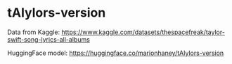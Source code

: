 # tAIylors-version

Data from Kaggle: https://www.kaggle.com/datasets/thespacefreak/taylor-swift-song-lyrics-all-albums 

HuggingFace model: https://huggingface.co/marionhaney/tAIylors-version
